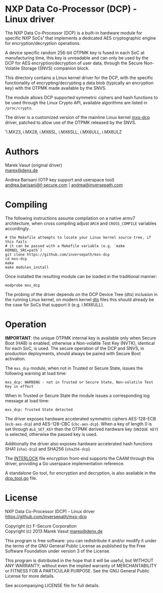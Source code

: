 NXP Data Co-Processor (DCP) - Linux driver
==========================================

The NXP Data Co-Processor (DCP) is a built-in hardware module for specific NXP
SoCs¹ that implements a dedicated AES cryptographic engine for
encryption/decryption operations.

A device specific random 256-bit OTPMK key is fused in each SoC at
manufacturing time, this key is unreadable and can only be used by the DCP for
AES encryption/decryption of user data, through the Secure Non-Volatile Storage
(SNVS) companion block.

This directory contains a Linux kernel driver for the DCP, with the specific
functionality of encrypting/decrypting a data blob (typically an encryption
key) with the OTPMK made available by the SNVS.

The module allows DCP supported symmetric ciphers and hash functions to be used
through the Linux Crypto API, available algorithms are listed in
`/proc/crypto`.

The driver is a customized version of the mainline Linux kernel
[mxs-dcp](https://github.com/torvalds/linux/blob/master/drivers/crypto/mxs-dcp.c)
driver, patched to allow use of the OTPMK released by the SNVS.

¹i.MX23, i.MX28, i.MX6SL, i.MX6SLL, i.MX6ULL, i.MX6ULZ

Authors
=======

Marek Vasut (original driver)  
marex@denx.de  

Andrea Barisani (OTP key support and userspace tool)  
andrea.barisani@f-secure.com | andrea@inversepath.com  

Compiling
=========

The following instructions assume compilation on a native armv7 architecture,
when cross compiling adjust `ARCH` and `CROSS_COMPILE` variables accordingly.

```
# the Makefile attempts to locate your Linux kernel source tree, if this fails
# it can be passed with a Makefile variable (e.g. `make KERNEL_SRC=path`)
git clone https://github.com/inversepath/mxs-dcp
cd mxs-dcp
make
make modules_install
```

Once installed the resulting module can be loaded in the traditional manner:

```
modprobe mxs_dcp
```

The probing of the driver depends on the DCP Device Tree (dts) inclusion in
the running Linux kernel, on modern kernel
[dts](https://github.com/torvalds/linux/blob/v5.0/arch/arm/boot/dts/imx6ull.dtsi#L42-L50)
files this should already be the case for SoCs that support it (e.g. i.MX6ULL).

Operation
=========

**IMPORTANT**: the unique OTPMK internal key is available only when Secure Boot
(HAB) is enabled, otherwise a Non-volatile Test Key (NVTK), identical for each
SoC, is used. The secure operation of the DCP and SNVS, in production
deployments, should always be paired with Secure Boot activation.

The `mxs_dcp` module, when not in Trusted or Secure State, issues the
following warning at load time:

```
mxs_dcp: WARNING - not in Trusted or Secure State, Non-volatile Test Key in effect
```

When in Trusted or Secure State the module issues a corresponding log message
at load time:

```
mxs_dcp: Trusted State detected
```

The driver exposes hardware accelerated symmetric ciphers AES-128-ECB
(`ecb-aes-dcp`) and AES-128-CBC (`cbc-aes-dcp`). When a key of length 0 is set
through `ALG_SET_KEY` then the OTPMK derived hardware key (`UNIQUE KEY`) is
selected, otherwise the passed key is used.

Additionally the driver also exposes hardware accelerated hash functions SHA1
(`sha1-dcp`) and SHA256 (`sha256-dcp`).

The [INTERLOCK](https://github.com/inversepath/interlock) file encryption
front-end supports the CAAM through this driver, providing a Go userspace
implementation reference.

A standalone Go tool, for encryption and decryption, is also available in the
[dcp_tool.go](https://github.com/inversepath/mxs-dcp/blob/master/dcp_tool.go)
file.

License
=======

NXP Data Co-Processor (DCP) - Linux driver
https://github.com/inversepath/mxs-dcp

Copyright (c) F-Secure Corporation  
Copyright (c) 2013 Marek Vasut <marex@denx.de>  

This program is free software: you can redistribute it and/or modify it under
the terms of the GNU General Public License as published by the Free Software
Foundation under version 3 of the License.

This program is distributed in the hope that it will be useful, but WITHOUT ANY
WARRANTY; without even the implied warranty of MERCHANTABILITY or FITNESS FOR A
PARTICULAR PURPOSE. See the GNU General Public License for more details.

See accompanying LICENSE file for full details.
